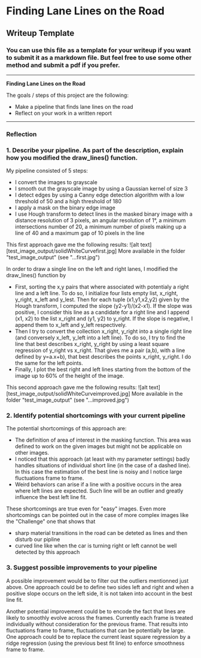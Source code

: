 # **Finding Lane Lines on the Road** 

## Writeup Template

### You can use this file as a template for your writeup if you want to submit it as a markdown file. But feel free to use some other method and submit a pdf if you prefer.

---

**Finding Lane Lines on the Road**

The goals / steps of this project are the following:
* Make a pipeline that finds lane lines on the road
* Reflect on your work in a written report


[//]: # (Image References)

[image1]: ./examples/grayscale.jpg "Grayscale"

---

### Reflection

### 1. Describe your pipeline. As part of the description, explain how you modified the draw_lines() function.

My pipeline consisted of 5 steps: 

- I convert the images to grayscale
- I smooth out the grayscale image by using a Gaussian kernel of size 3
- I detect edges by using a Canny edge detection algorithm with a low threshold of 50 and a high threshold of 180
- I apply a mask on the binary edge image
- I  use Hough transform to detect lines in the masked binary image with a distance resolution of 3 pixels, an angular resolution of 1°, a minimum intersections number of 20, a minimum number of pixels making up a line of 40 and a maximum gap of 10 pixels in the line

This first approach gave me the following results:
![alt text][test_image_output/solidWhiteCurvefirst.jpg]
More available in the folder "test_image_output" (see "...first.jpg")

In order to draw a single line on the left and right lanes, I modified the draw_lines() function by 

- First, sorting the x,y pairs that where associated with potentialy a right line and a left line. To do so, I initialize four lists empty list, x_right, y_right, x_left and y_lest. Then for each tuple (x1,y1,x2,y2) given by the Hough transform, I computed the slope (y2-y1)/(x2-x1). If the slope was positive, I consider this line as a candidate for a right line and I append (x1, x2) to the list x_right and (y1, y2) to y_right. If the slope is negative, I append them to x_left and y_left respectively. 
- Then I try to convert the collection x_right, y_right into a single right line (and conversely x_left, y_left into a left line). To do so, I try to find the line that best describes x_right, y_right by using a least square regression of y_right vs x_right. That gives me a pair (a,b), with a line defined by y=a.x+b), that best describes the points x_right, y_right. I do the same for the left points.
- Finally, I plot the best right and left lines starting from the bottom of the image up to 60% of the height of the image.

This second approach gave me the following results:
![alt text][test_image_output/solidWhiteCurveimproved.jpg]
More available in the folder "test_image_output" (see "...improved.jpg")

### 2. Identify potential shortcomings with your current pipeline


The potential shortcomings of this approach are: 
- The definition of area of interest in the masking function. This area was defined to work on the given images but might not be applicable on other images. 
- I noticed that this approach (at least with my parameter settings) badly handles situations of individual short line (in the case of a dashed line). In this case the estimation of the best line is noisy and I notice large fluctuations frame to frame.
- Weird behaviors can arise if a line with a positive occurs in the area where left lines are expected. Such line will be an outlier and greatly influence the best left line fit.

These shortcomings are true even for "easy" images. Even more shortcomings can be pointed out in the case of more complex images like the "Challenge" one that shows that 
- sharp material transitions in the road can be deteted as lines and then disturb our pipline
- curved line like when the car is turning right or left cannot be well detected by this approach


### 3. Suggest possible improvements to your pipeline

A possible improvement would be to filter out the outliers mentionned just above. One approach could be to define two sides left and right and when a positive slope occurs on the left side, it is not taken into account in the best line fit. 

Another potential improvement could be to encode the fact that lines are likely to smoothly evolve across the frames. Currently each frame is treated individually without consideration for the previous frame. That results into fluctuations frame to frame, fluctuations that can be potentially be large. One approach could be to replace the current least square regression by a ridge regression (using the previous best fit line) to enforce smoothness frame to frame.
